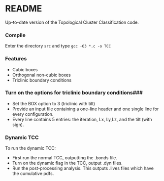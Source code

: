 # README #

Up-to-date version of the Topological Cluster Classification code.

### Compile ###
Enter the directory
    `src` 
and type 
    `gcc -O3 *.c -o TCC`

### Features ###

* Cubic boxes
* Orthogonal non-cubic boxes
* Triclinic boundary conditions

### Turn on the options for triclinic boundary conditions###

* Set the BOX option to 3 (triclinic with tilt)
* Provide an input file containing a one-line header and one single line for every configuration.
* Every line contains 5 entries: the iteration, Lx, Ly,Lz, and the tilt (with sign).


### Dynamic TCC ###

To run the dynamic TCC:

* First run the normal TCC, outputting the .bonds file.
* Turn on the dynamic flag in the TCC, output .dyn files.
* Run the post-processing analysis. This outputs .lives files which have the cumulative pdfs.